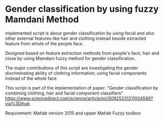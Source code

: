# Gender classification by using fuzzy Mamdani Method
implemented script is about gender classification by using facial and  also other external features like hair and clothing instead beside extracted feature from  whole of the people face. 

Designed based on feature extraction methods from people's face, hair and close by using Mamdani fuzzy method for gender classification.

The major contributions of this script are investigating the gender discriminating ability of clothing information; using facial components instead of the whole face

This script is part of the implementation of paper: 
"Gender classification by combining clothing, hair and facial component classifiers"
https://www.sciencedirect.com/science/article/pii/S0925231211004589?via%3Dihub

Requirement: Matlab version 2015 and upper
Matlab Fuzzy toolbox
